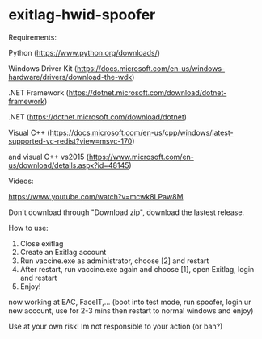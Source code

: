 # exitlag-hwid-spoofer
Requirements:

Python (https://www.python.org/downloads/)

Windows Driver Kit (https://docs.microsoft.com/en-us/windows-hardware/drivers/download-the-wdk)

.NET Framework (https://dotnet.microsoft.com/download/dotnet-framework)

.NET (https://dotnet.microsoft.com/download/dotnet)

Visual C++ (https://docs.microsoft.com/en-us/cpp/windows/latest-supported-vc-redist?view=msvc-170)

and visual C++ vs2015 (https://www.microsoft.com/en-us/download/details.aspx?id=48145)


Videos:

https://www.youtube.com/watch?v=mcwk8LPaw8M

Don't download through "Download zip", download the lastest release.

How to use:
1. Close exitlag
2. Create an Exitlag account
3. Run vaccine.exe as administrator, choose [2] and restart
5. After restart, run vaccine.exe again and choose [1], open Exitlag, login and restart
6. Enjoy!


now working at EAC, FaceIT,... (boot into test mode, run spoofer, login ur new account, use for 2-3 mins then restart to normal windows and enjoy)

Use at your own risk! Im not responsible to your action (or ban?)
